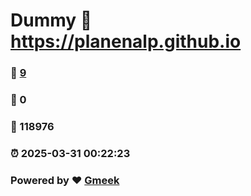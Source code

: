 # Dummy :link: https://planenalp.github.io 
### :page_facing_up: [9](https://planenalp.github.io/tag.html) 
### :speech_balloon: 0 
### :hibiscus: 118976 
### :alarm_clock: 2025-03-31 00:22:23 
### Powered by :heart: [Gmeek](https://github.com/Meekdai/Gmeek)
